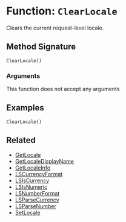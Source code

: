 [comment]: # (Note: This documentation is generated dynamically in the build process.  To modify the contents, change the javadoc on the _invoke method of the BIF class)

# Function: `ClearLocale`

Clears the current request-level locale.

## Method Signature

```
ClearLocale()
```

### Arguments

This function does not accept any arguments

## Examples

```
ClearLocale()
```

## Related

  * [GetLocale](./GetLocale.md)
  * [GetLocaleDisplayName](./GetLocaleDisplayName.md)
  * [GetLocaleInfo](./GetLocaleInfo.md)
  * [LSCurrencyFormat](./LSCurrencyFormat.md)
  * [LSIsCurrency](./LSIsCurrency.md)
  * [LSIsNumeric](./LSIsNumeric.md)
  * [LSNumberFormat](./LSNumberFormat.md)
  * [LSParseCurrency](./LSParseCurrency.md)
  * [LSParseNumber](./LSParseNumber.md)
  * [SetLocale](./SetLocale.md)
